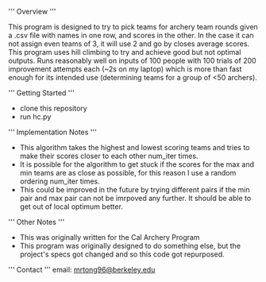 ''' Overview '''

This program is designed to try to pick teams for archery team rounds given a .csv file with names in one row, and scores in the other. In the case it can not assign even teams of 3, it will use 2 and go by closes average scores. This program uses hill climbing to try and achieve good but not optimal outputs. Runs reasonably well on inputs of 100 people with 100 trials of 200 improvement attempts each (~2s on my laptop) which is more than fast enough for its intended use (determining teams for a group of <50 archers).

''' Getting Started '''
* clone this repository
* run hc.py

''' Implementation Notes '''
* This algorithm takes the highest and lowest scoring teams and tries to make their scores closer to each other num_iter times.
* It is possible for the algorithm to get stuck if the scores for the max and min teams are as close as possible, for this reason I use a random ordering num_iter times.
* This could be improved in the future by trying different pairs if the min pair and max pair can not be imrpoved any further. It should be able to get out of local optimum better.

''' Other Notes '''
* This was originally written for the Cal Archery Program
* This program was originally designed to do something else, but the project's specs got changed and so this code got repurposed.

''' Contact '''
email: mrtong96@berkeley.edu

